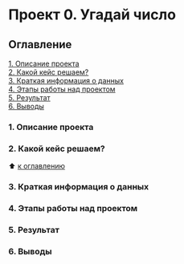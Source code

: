 # Проект 0. Угадай число

## Оглавление
[1. Описание проекта]()\
[2. Какой кейс решаем?]()\
[3. Краткая информация о данных]()\
[4. Этапы работы над проектом]()\
[5. Результат]()\
[6. Выводы]()

### 1. Описание проекта

### 2. Какой кейс решаем?

:arrow_up: [к оглавлению]()

### 3. Краткая информация о данных

### 4. Этапы работы над проектом

### 5. Результат

### 6. Выводы
